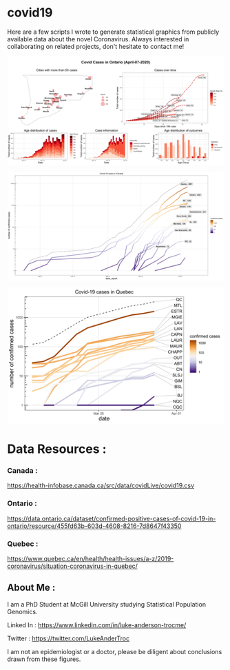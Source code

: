 # covid19
Here are a few scripts I wrote to generate statistical graphics from publicly available data about the novel Coronavirus. Always interested in collaborating on related projects, don't hesitate to contact me!

![Covid19 in Ontario](https://github.com/LukeAndersonTrocme/covid19/blob/master/figures/Ontario_Covid_April-07-2020_summary.jpg?raw=true)

![Covid19 in Canada](https://github.com/LukeAndersonTrocme/covid19/blob/master/figures/Canada_Covid_April%2004,%202020.jpg?raw=true)


![Covid19 in Quebec](https://github.com/LukeAndersonTrocme/covid19/blob/master/figures/Quebec_Covid_2020-March-31.jpg?raw=true)

# Data Resources : 

### Canada : 
https://health-infobase.canada.ca/src/data/covidLive/covid19.csv

### Ontario :
https://data.ontario.ca/dataset/confirmed-positive-cases-of-covid-19-in-ontario/resource/455fd63b-603d-4608-8216-7d8647f43350

### Quebec : 
https://www.quebec.ca/en/health/health-issues/a-z/2019-coronavirus/situation-coronavirus-in-quebec/

## About Me :
I am a PhD Student at McGill University studying Statistical Population Genomics. 

Linked In : https://www.linkedin.com/in/luke-anderson-trocme/

Twitter : https://twitter.com/LukeAnderTroc

I am not an epidemiologist or a doctor, please be diligent about conclusions drawn from these figures.
